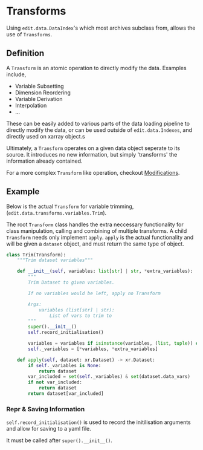# Transforms

Using `edit.data.DataIndex`'s which most archives subclass from, allows the use of `Transforms`.

## Definition

A `Transform` is an atomic operation to directly modify the data. 
Examples include,

- Variable Subsetting
- Dimension Reordering
- Variable Derivation
- Interpolation
- ...

These can be easily added to various parts of the data loading pipeline to directly modify the data, or can be used outside of `edit.data.Indexes`, and directly used on xarray object.s

Ultimately, a `Transform` operates on a given data object seperate to its source. It introduces no new information, but simply 'transforms' the information already contained.

For a more complex `Transform` like operation, checkout [Modifications](./Modifications.md).

## Example

Below is the actual `Transform` for variable trimming, (`edit.data.transforms.variables.Trim`).

The root `Transform` class handles the extra neccessary functionality for class manipulation, calling and combining of multiple transforms. A child `Transform` needs only implement `apply`. `apply` is the actual functionality and will be given a `dataset` object, and must return the same type of object.

```python
class Trim(Transform):
    """Trim dataset variables"""

    def __init__(self, variables: list[str] | str, *extra_variables):
        """
        Trim Dataset to given variables.

        If no variables would be left, apply no Transform

        Args:
            variables (list[str] | str):
                List of vars to trim to
        """
        super().__init__()
        self.record_initialisation()

        variables = variables if isinstance(variables, (list, tuple)) else [variables]
        self._variables = [*variables, *extra_variables]

    def apply(self, dataset: xr.Dataset) -> xr.Dataset:
        if self._variables is None:
            return dataset
        var_included = set(self._variables) & set(dataset.data_vars)
        if not var_included:
            return dataset
        return dataset[var_included]

```

### Repr & Saving Information

`self.record_initialisation()` is used to record the initilisation arguments and allow for saving to a yaml file.

It must be called after `super().__init__()`.